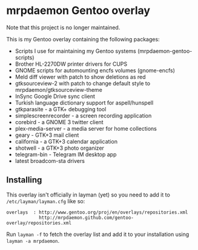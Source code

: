 mrpdaemon Gentoo overlay
========================

Note that this project is no longer maintained.

This is my Gentoo overlay containing the following packages:

* Scripts I use for maintaining my Gentoo systems (mrpdaemon-gentoo-scripts)
* Brother HL-2270DW printer drivers for CUPS
* GNOME scripts for automounting encfs volumes (gnome-encfs)
* Meld diff viewer with patch to show deletions as red
* gtksourceview-2 with patch to change default style to mrpdaemon/gtksourceview-theme
* InSync Google Drive sync client
* Turkish language dictionary support for aspell/hunspell
* gtkparasite - a GTK+ debugging tool
* simplescreenrecorder - a screen recording application
* corebird - a GNOME 3 twitter client
* plex-media-server - a media server for home collections
* geary - GTK+3 mail client
* california - a GTK+3 calendar application
* shotwell - a GTK+3 photo organizer
* telegram-bin - Telegram IM desktop app
* latest broadcom-sta drivers

## Installing

This overlay isn't officially in layman (yet) so you need to add it to
`/etc/layman/layman.cfg` like so:

    overlays  : http://www.gentoo.org/proj/en/overlays/repositories.xml
                http://mrpdaemon.github.com/gentoo-overlay/repositories.xml

Run `layman -f` to fetch the overlay list and add it to your installation
using `layman -a mrpdaemon`.
